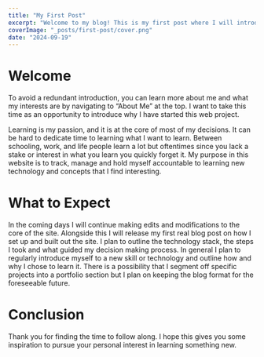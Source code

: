 ```yaml
---
title: "My First Post"
excerpt: "Welcome to my blog! This is my first post where I will introduce why I have created this website and what to expect!"
coverImage: "_posts/first-post/cover.png"
date: "2024-09-19"
---
```


# Welcome

To avoid a redundant introduction, you can learn more about me and what my interests are by navigating to “About Me” at the top. I want to take this time as an opportunity to introduce why I have started this web project.

Learning is my passion, and it is at the core of most of my decisions.  It can be hard to dedicate time to learning what I want to learn. Between schooling, work, and life people learn a lot but oftentimes since you lack a stake or interest in what you learn you quickly forget it. My purpose in this website is to track, manage and hold myself accountable to learning new technology and concepts that I find interesting.

# What to Expect

In the coming days I will continue making edits and modifications to the core of the site. Alongside this I will release my first real blog post on how I set up and built out the site. I plan to outline the technology stack, the steps I took and what guided my decision making process. In general I plan to regularly introduce myself to a new skill or technology and outline how and why I chose to learn it. There is a possibility that I segment off specific projects into a portfolio section but I plan on keeping the blog format for the foreseeable future.

# Conclusion

Thank you for finding the time to follow along. I hope this gives you some inspiration to pursue your personal interest in learning something new.
